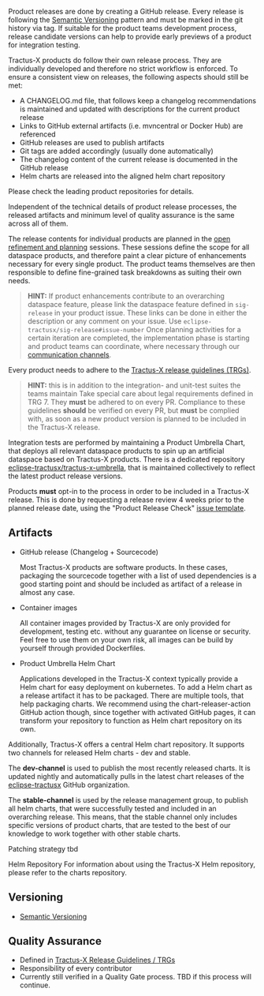 Product releases are done by creating a GitHub release. Every release is following the [Semantic Versioning](https://semver.org/) pattern and must be marked in the git history via tag.
If suitable for the product teams development process, release candidate versions can help to provide early previews of a product for integration testing.

Tractus-X products do follow their own release process. They are individually developed and therefore no strict workflow is enforced. To ensure a consistent view on releases, the following aspects should still be met:
- A CHANGELOG.md file, that follows keep a changelog recommendations is maintained and updated with descriptions for the current product release
- Links to GitHub external artifacts (i.e. mvncentral or Docker Hub) are referenced
- GitHub releases are used to publish artifacts
- Git tags are added accordingly (usually done automatically)
- The changelog content of the current release is documented in the GitHub release
- Helm charts are released into the aligned helm chart repository

Please check the leading product repositories for details.

Independent of the technical details of product release processes, the released artifacts and minimum level of quality assurance is the same across all of them.

The release contents for individual products are planned in the [open refinement and planning](./open-refinement-and-planning.md) sessions. These sessions define the scope for all dataspace products, and therefore paint a clear picture of enhancements necessary for every single product. The product teams themselves are then responsible to define fine-grained task breakdowns as suiting their own needs.
> **HINT:**
> If product enhancements contribute to an overarching dataspace feature, please link the dataspace feature defined in `sig-release` in your product issue.
> These links can be done in either the description or any comment on your issue. Use `eclipse-tractusx/sig-release#issue-number`
Once planning activities for a certain iteration are completed, the implementation phase is starting and product teams can coordinate, where necessary through our [communication channels](https://eclipse-tractusx.github.io/docs/oss/getting-started#communication-channels).

Every product needs to adhere to the [Tractus-X release guidelines (TRGs)](https://eclipse-tractusx.github.io/docs/release).
> **HINT:**
> this is in addition to the integration- and unit-test suites the teams maintain
> Take special care about legal requirements defined in TRG 7. They **must** be adhered to on every PR.
Compliance to these guidelines **should** be verified on every PR, but **must** be complied with, as soon as a new product version is planned to be included in the Tractus-X release.

Integration tests are performed by maintaining a Product Umbrella Chart, that deploys all relevant dataspace products to spin up an artificial dataspace based on Tractus-X products.
There is a dedicated repository [eclipse-tractusx/tractus-x-umbrella](https://github.com/eclipse-tractusx/tractus-x-umbrella), that is maintained collectively to reflect the latest product release versions.

Products **must** opt-in to the process in order to be included in a Tractus-X release.
This is done by requesting a release review 4 weeks prior to the planned release date, using the "Product Release Check" [issue template](https://github.com/eclipse-tractusx/sig-release/issues/new/choose).


## Artifacts

- GitHub release (Changelog + Sourcecode)

  Most Tractus-X products are software products. In these cases, packaging the sourcecode together with a list of used dependencies is a good starting point and should be included as artifact of a release in almost any case.

- Container images

  All container images provided by Tractus-X are only provided for development, testing etc. without any guarantee on license or security. Feel free to use them on your own risk, all images can be build by yourself through provided Dockerfiles.

- Product Umbrella Helm Chart

  Applications developed in the Tractus-X context typically provide a Helm chart for easy deployment on kubernetes.
  To add a Helm chart as a release artifact it has to be packaged. There are multiple tools, that help packaging charts. We recommend using the chart-releaser-action GitHub action though, since together with activated GitHub pages, it can transform your repository to function as Helm chart repository on its own.

Additionally, Tractus-X offers a central Helm chart repository. It supports two channels for released Helm charts - dev and stable.

The **dev-channel** is used to publish the most recently released charts. It is updated nightly and automatically pulls in the latest chart releases of the [eclipse-tractusx](https://github.com/eclipse-tractusx) GitHub organization.

The **stable-channel** is used by the release management group, to publish all helm charts, that were successfully tested and included in an overarching release. This means, that the stable channel only includes specific versions of product charts, that are tested to the best of our knowledge to work together with other stable charts.

Patching strategy
tbd

Helm Repository
For information about using the Tractus-X Helm repository, please refer to the charts repository.


## Versioning

- [Semantic Versioning](https://semver.org/)


## Quality Assurance

- Defined in [Tractus-X Release Guidelines / TRGs](https://eclipse-tractusx.github.io/docs/release)
- Responsibility of every contributor
- Currently still verified in a Quality Gate process. TBD if this process will continue.
